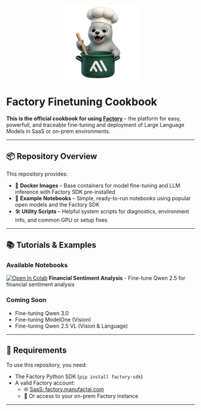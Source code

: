<!-- Logo -->
<p align="center">
  <img src="_img/robbie-finetuna.png" alt="Factory Logo" width="200"/>
</p>

# Factory Finetuning Cookbook

**This is the official cookbook for using [Factory](https://factory.manufactai.com)** – the platform for easy, powerfull, and traceable fine-tuning and deployment of Large Language Models in SaaS or on-prem environments.

---

## 📦 Repository Overview

This repository provides:

- 🐳 **Docker Images** – Base containers for model fine-tuning and LLM inference with Factory SDK pre-installed
- 📓 **Example Notebooks** – Simple, ready-to-run notebooks using popular open models and the Factory SDK
- 🛠️ **Utility Scripts** – Helpful system scripts for diagnostics, environment info, and common GPU or setup fixes

---

## 📚 Tutorials & Examples

### Available Notebooks

[![Open In Colab](https://colab.research.google.com/assets/colab-badge.svg)](https://colab.research.google.com/drive/1ieno-JWyKFIVf3rKxrudLSQZmh_1AtdK?usp=sharing) **Financial Sentiment Analysis** - Fine-tune Qwen 2.5 for financial sentiment analysis

### Coming Soon

- Fine-tuning Qwen 3.0
- Fine-tuning ModelOne (Vision)
- Fine-tuning Qwen 2.5 VL (Vision & Language)

---

## 🧰 Requirements

To use this repository, you need:

- The Factory Python SDK (`pip install factory-sdk`)
- A valid Factory account:
  - 🌐 [SaaS: factory.manufactai.com](https://factory.manufactai.com)
  - 🏢 Or access to your on-prem Factory instance

---

